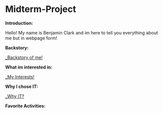 # Midterm-Project

**Introduction:** 

Hello! My name is Benjamin Clark and im here to tell you everything about me but in webpage form!

**Backstory:** 

[_Backstory of me!](https://github.com/Bennclark2002/Midterm-Project/blob/3246d0a37d1dc22116a48f1a7788ad3dab64b21b/Backstory.md)

**What im interested in:**

[_My Interests!](https://github.com/Bennclark2002/Midterm-Project/blob/3e0cdae48a425a0983ef52f509dfe550db019b35/Interests.md)

**Why I chose IT:**

[_Why IT?](https://github.com/Bennclark2002/Midterm-Project/blob/41c3db55d3ae5a52a3fd848c40b7bc8e6518aabb/Why%20I%20Chose%20IT.md)

**Favorite Activities:**
